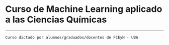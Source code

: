 # Curso de Machine Learning aplicado a las Ciencias Químicas

***

    Curso dictado por alumnos/graduados/docentes de FCEyN - UBA